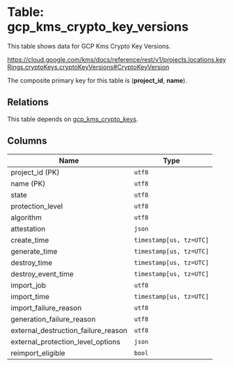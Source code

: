 # Table: gcp_kms_crypto_key_versions

This table shows data for GCP Kms Crypto Key Versions.

https://cloud.google.com/kms/docs/reference/rest/v1/projects.locations.keyRings.cryptoKeys.cryptoKeyVersions#CryptoKeyVersion

The composite primary key for this table is (**project_id**, **name**).

## Relations

This table depends on [gcp_kms_crypto_keys](gcp_kms_crypto_keys).

## Columns

| Name          | Type          |
| ------------- | ------------- |
|project_id (PK)|`utf8`|
|name (PK)|`utf8`|
|state|`utf8`|
|protection_level|`utf8`|
|algorithm|`utf8`|
|attestation|`json`|
|create_time|`timestamp[us, tz=UTC]`|
|generate_time|`timestamp[us, tz=UTC]`|
|destroy_time|`timestamp[us, tz=UTC]`|
|destroy_event_time|`timestamp[us, tz=UTC]`|
|import_job|`utf8`|
|import_time|`timestamp[us, tz=UTC]`|
|import_failure_reason|`utf8`|
|generation_failure_reason|`utf8`|
|external_destruction_failure_reason|`utf8`|
|external_protection_level_options|`json`|
|reimport_eligible|`bool`|